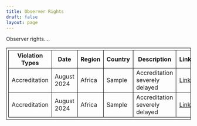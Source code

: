 ```yaml
---
title: Observer Rights
draft: false
layout: page
---
```


Observer rights....

<table style="border: 1px solid black; padding: 5px">
  <tr>
    <th style="border: 1px solid black;">Violation Types</th>
    <th style="border: 1px solid black;">Date</th>
    <th style="border: 1px solid black;">Region</th>
    <th style="border: 1px solid black;">Country</th>
    <th style="border: 1px solid black;">Description</th>
    <th style="border: 1px solid black;">Link</th>
  </tr>
 <tr>
   <td style="border: 1px solid black;">Accreditation</td>
   <td style="border: 1px solid black;">August 2024</td>
   <td style="border: 1px solid black;">Africa</td>
   <td style="border: 1px solid black;">Sample</td>
   <td style="border: 1px solid black;">Accreditation severely delayed</td>
   <td style="border: 1px solid black;"><a href="https://www.reuters.com">Link</a></td>
  </tr>
 <tr>
   <td style="border: 1px solid black;">Accreditation</td>
   <td style="border: 1px solid black;">August 2024</td>
   <td style="border: 1px solid black;">Africa</td>
   <td style="border: 1px solid black;">Sample</td>
   <td style="border: 1px solid black;">Accreditation severely delayed</td>
   <td style="border: 1px solid black;"><a href="https://www.reuters.com">Link</a></td>
  </tr>
</table>

